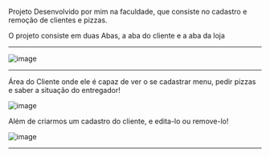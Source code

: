 Projeto Desenvolvido por mim na faculdade, que consiste no cadastro e remoção de clientes e pizzas.

O projeto consiste em duas Abas, a aba do cliente e a aba da loja


<hr>


 
![image](https://github.com/user-attachments/assets/5f7e32bb-929d-4ee0-a97d-5fba47a996fb)

<hr>
Área do Cliente onde ele é capaz de ver o se cadastrar menu, pedir pizzas e saber a situação do entregador!

 ![image](https://github.com/user-attachments/assets/9e8ff98d-3426-4c4f-b71d-b2d05fc0b81e)

 Além de criarmos um cadastro do cliente, e edita-lo ou remove-lo!

![image](https://github.com/user-attachments/assets/d9149a27-8bbd-41ed-9768-2a8ccf04fb65)

<hr>



 

